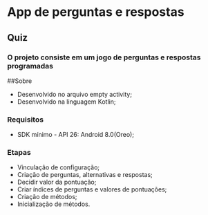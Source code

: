 # App de perguntas e respostas
## Quiz
### O projeto consiste em um jogo de perguntas e respostas programadas
##Sobre
 * Desenvolvido no arquivo empty activity;
 * Desenvolvido na linguagem Kotlin;
   
### Requisitos
 * SDK mínimo - API 26: Android 8.0(Oreo);

### Etapas
   - Vinculação de configuração;
   - Criação de perguntas, alternativas e respostas;
   - Decidir valor da pontuação;
   - Criar índices de perguntas e valores de pontuações;
   - Criação de métodos;
   - Inicialização de métodos.


